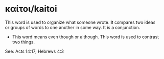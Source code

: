 # καίτοι/kaitoi
This word is used to organize what someone wrote. It compares two ideas or groups of words to one another in some way. It is a conjunction.
* This word means even though or although. This word is used to contrast two things. 

See: Acts 14:17; Hebrews 4:3
